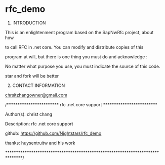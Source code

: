 # rfc_demo

 1.    INTRODUCTION
 
This is an enlightenment program based on the SapNwRfc project, about how

to call RFC in .net core.  You can modify and distribute copies of this

program at will, but there is one thing you must do and acknowledge : 

No matter what purpose you use, you must indicate the source of this code.

star and fork will be better

2.    CONTACT INFORMATION

chrsitzhangowner@gmail.com


/************************ rfc .net core support *************************

   Author(s):   christ chang
   
   Description: rfc .net core support
   
   github: https://github.com/Nightstars/rfc_demo
   
   thanks: huysentruitw and his work 
   
*******************************************************************************/
